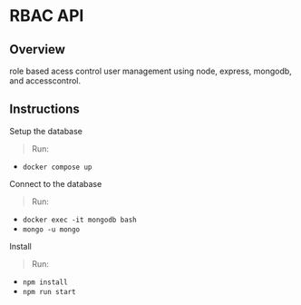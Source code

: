 # RBAC API

## Overview
role based acess control user management using node, express, mongodb, and accesscontrol. 

## Instructions
Setup the database
> Run:
>
* `docker compose up`

Connect to the database
> Run:
>
* `docker exec -it mongodb bash`
* `mongo -u mongo`

Install
> Run:
>
* `npm install`
* `npm run start`
